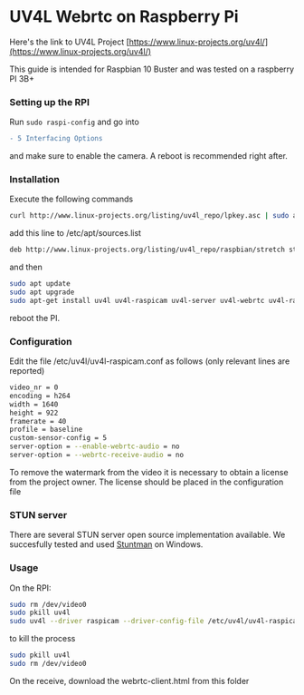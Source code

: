 # UV4L Webrtc on Raspberry Pi 
Here's the link to UV4L Project [https://www.linux-projects.org/uv4l/](https://www.linux-projects.org/uv4l/)

This guide is intended for Raspbian 10 Buster and was tested on a raspberry PI 3B+

### Setting up the RPI
Run `sudo raspi-config` and go into 
```diff
- 5 Interfacing Options
```
and make sure to enable the camera. A reboot is recommended right after.

### Installation
Execute the following commands
```bash
curl http://www.linux-projects.org/listing/uv4l_repo/lpkey.asc | sudo apt-key add -
```
add this line to /etc/apt/sources.list 
```bash
deb http://www.linux-projects.org/listing/uv4l_repo/raspbian/stretch stretch main
```
and then
```bash
sudo apt update
sudo apt upgrade
sudo apt-get install uv4l uv4l-raspicam uv4l-server uv4l-webrtc uv4l-raspicam-sextras
```

reboot the PI.

### Configuration
Edit the file /etc/uv4l/uv4l-raspicam.conf as follows (only relevant lines are reported)
```bash
video_nr = 0
encoding = h264
width = 1640
height = 922
framerate = 40
profile = baseline
custom-sensor-config = 5
server-option = --enable-webrtc-audio = no
server-option = --webrtc-receive-audio = no
```

To remove the watermark from the video it is necessary to obtain a license from the project owner.
The license should be placed in the configuration file

### STUN server
There are several STUN server open source implementation available.
We succesfully tested and used [Stuntman](http://www.stunprotocol.org/) on Windows.

### Usage
On the RPI:
```bash
sudo rm /dev/video0
sudo pkill uv4l
sudo uv4l --driver raspicam --driver-config-file /etc/uv4l/uv4l-raspicam.conf --video_nr 0 --sched-rr 0
```

to kill the process

```bash
sudo pkill uv4l
sudo rm /dev/video0
```

On the receive, download the webrtc-client.html from this folder
